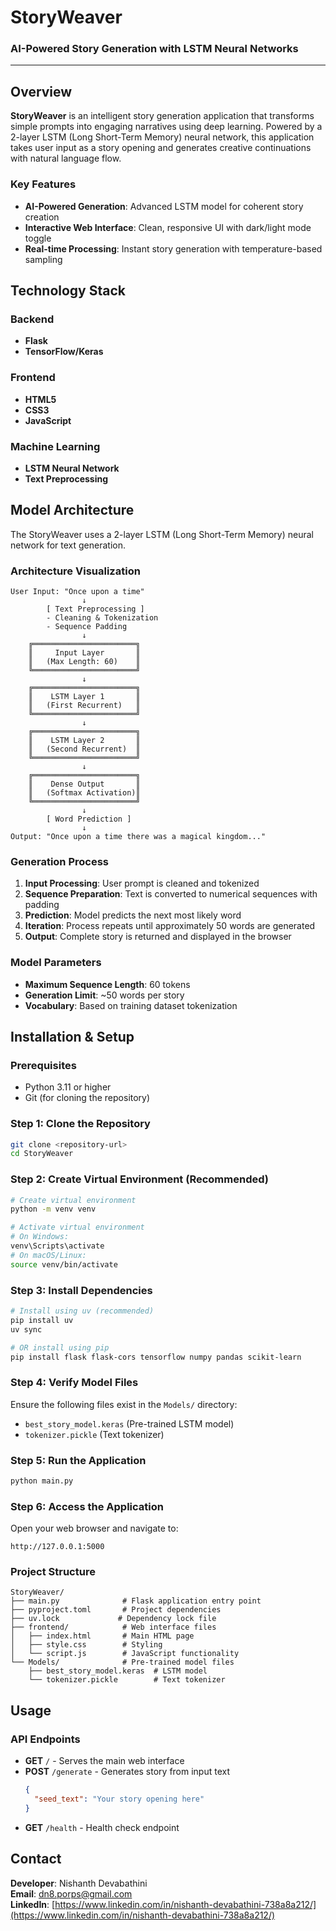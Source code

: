 # StoryWeaver
### AI-Powered Story Generation with LSTM Neural Networks

---

## Overview

**StoryWeaver** is an intelligent story generation application that transforms simple prompts into engaging narratives using deep learning. Powered by a 2-layer LSTM (Long Short-Term Memory) neural network, this application takes user input as a story opening and generates creative continuations with natural language flow.

### Key Features
- **AI-Powered Generation**: Advanced LSTM model for coherent story creation
- **Interactive Web Interface**: Clean, responsive UI with dark/light mode toggle
- **Real-time Processing**: Instant story generation with temperature-based sampling

## Technology Stack

### Backend
- **Flask**
- **TensorFlow/Keras**

### Frontend
- **HTML5**
- **CSS3**
- **JavaScript**

### Machine Learning
- **LSTM Neural Network**
- **Text Preprocessing**

## Model Architecture

The StoryWeaver uses a 2-layer LSTM (Long Short-Term Memory) neural network for text generation.

### Architecture Visualization

```
User Input: "Once upon a time"
                ↓
        [ Text Preprocessing ]
        - Cleaning & Tokenization
        - Sequence Padding
                ↓
    ╔═══════════════════════╗
    ║     Input Layer       ║
    ║   (Max Length: 60)    ║
    ╚═══════════════════════╝
                ↓
    ╔═══════════════════════╗
    ║    LSTM Layer 1       ║
    ║   (First Recurrent)   ║
    ╚═══════════════════════╝
                ↓
    ╔═══════════════════════╗
    ║    LSTM Layer 2       ║
    ║   (Second Recurrent)  ║
    ╚═══════════════════════╝
                ↓
    ╔═══════════════════════╗
    ║    Dense Output       ║
    ║   (Softmax Activation)║
    ╚═══════════════════════╝
                ↓
        [ Word Prediction ]
                ↓
Output: "Once upon a time there was a magical kingdom..."
```

### Generation Process
1. **Input Processing**: User prompt is cleaned and tokenized
2. **Sequence Preparation**: Text is converted to numerical sequences with padding
3. **Prediction**: Model predicts the next most likely word
4. **Iteration**: Process repeats until approximately 50 words are generated
5. **Output**: Complete story is returned and displayed in the browser

### Model Parameters
- **Maximum Sequence Length**: 60 tokens
- **Generation Limit**: ~50 words per story
- **Vocabulary**: Based on training dataset tokenization

## Installation & Setup

### Prerequisites
- Python 3.11 or higher
- Git (for cloning the repository)

### Step 1: Clone the Repository
```bash
git clone <repository-url>
cd StoryWeaver
```

### Step 2: Create Virtual Environment (Recommended)
```bash
# Create virtual environment
python -m venv venv

# Activate virtual environment
# On Windows:
venv\Scripts\activate
# On macOS/Linux:
source venv/bin/activate
```

### Step 3: Install Dependencies
```bash
# Install using uv (recommended)
pip install uv
uv sync

# OR install using pip
pip install flask flask-cors tensorflow numpy pandas scikit-learn
```

### Step 4: Verify Model Files
Ensure the following files exist in the `Models/` directory:
- `best_story_model.keras` (Pre-trained LSTM model)
- `tokenizer.pickle` (Text tokenizer)

### Step 5: Run the Application
```bash
python main.py
```

### Step 6: Access the Application
Open your web browser and navigate to:
```
http://127.0.0.1:5000
```

### Project Structure
```
StoryWeaver/
├── main.py              # Flask application entry point
├── pyproject.toml       # Project dependencies
├── uv.lock             # Dependency lock file
├── frontend/            # Web interface files
│   ├── index.html       # Main HTML page
│   ├── style.css        # Styling
│   └── script.js        # JavaScript functionality
└── Models/              # Pre-trained model files
    ├── best_story_model.keras  # LSTM model
    └── tokenizer.pickle        # Text tokenizer
```

## Usage

### API Endpoints
- **GET** `/` - Serves the main web interface
- **POST** `/generate` - Generates story from input text
  ```json
  {
    "seed_text": "Your story opening here"
  }
  ```
- **GET** `/health` - Health check endpoint

## Contact

**Developer**: Nishanth Devabathini  
**Email**: dn8.porps@gmail.com  
**LinkedIn**: [https://www.linkedin.com/in/nishanth-devabathini-738a8a212/](https://www.linkedin.com/in/nishanth-devabathini-738a8a212/)
